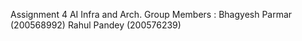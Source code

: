 Assignment 4
AI Infra and Arch.
Group Members : Bhagyesh Parmar (200568992)
                Rahul Pandey (200576239)
